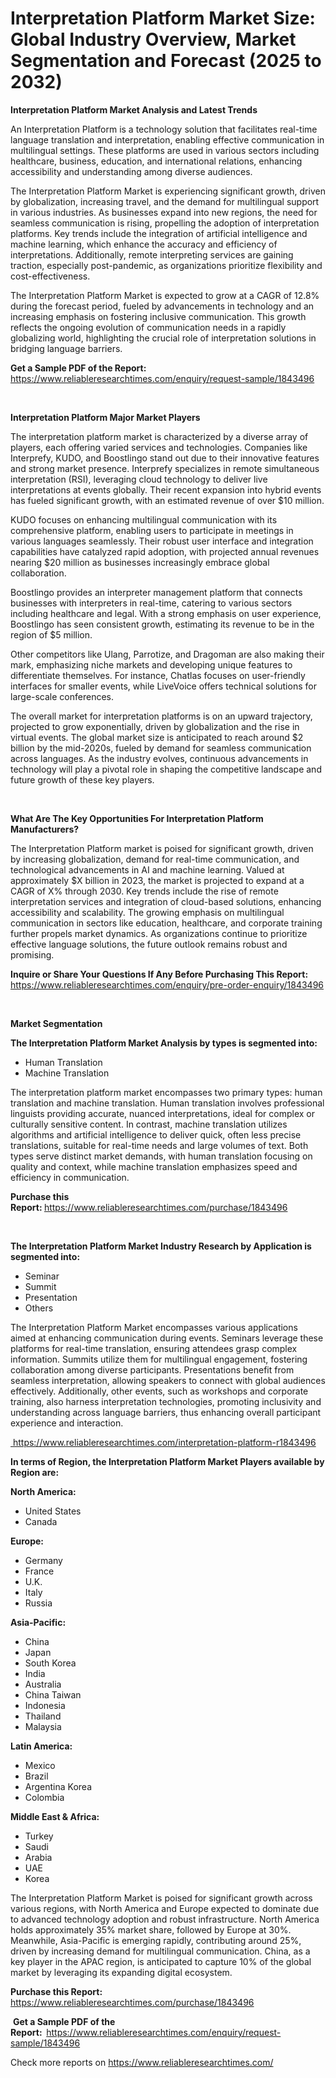 <p><h1>Interpretation Platform Market Size: Global Industry Overview, Market Segmentation and Forecast (2025 to 2032)</h1></p><p><strong>Interpretation Platform Market Analysis and Latest Trends</strong></p>
<p><p>An Interpretation Platform is a technology solution that facilitates real-time language translation and interpretation, enabling effective communication in multilingual settings. These platforms are used in various sectors including healthcare, business, education, and international relations, enhancing accessibility and understanding among diverse audiences.</p><p>The Interpretation Platform Market is experiencing significant growth, driven by globalization, increasing travel, and the demand for multilingual support in various industries. As businesses expand into new regions, the need for seamless communication is rising, propelling the adoption of interpretation platforms. Key trends include the integration of artificial intelligence and machine learning, which enhance the accuracy and efficiency of interpretations. Additionally, remote interpreting services are gaining traction, especially post-pandemic, as organizations prioritize flexibility and cost-effectiveness.</p><p>The Interpretation Platform Market is expected to grow at a CAGR of 12.8% during the forecast period, fueled by advancements in technology and an increasing emphasis on fostering inclusive communication. This growth reflects the ongoing evolution of communication needs in a rapidly globalizing world, highlighting the crucial role of interpretation solutions in bridging language barriers.</p></p>
<p><strong>Get a Sample PDF of the Report:&nbsp;</strong> <a href="https://www.reliableresearchtimes.com/enquiry/request-sample/1843496?utm_campaign=3191&utm_medium=2&utm_source=Github&utm_content=ia&utm_term=11032025&utm_id=interpretation-platform">https://www.reliableresearchtimes.com/enquiry/request-sample/1843496</a></p>
<p>&nbsp;</p>
<p><strong>Interpretation Platform Major Market Players</strong></p>
<p><p>The interpretation platform market is characterized by a diverse array of players, each offering varied services and technologies. Companies like Interprefy, KUDO, and Boostlingo stand out due to their innovative features and strong market presence. Interprefy specializes in remote simultaneous interpretation (RSI), leveraging cloud technology to deliver live interpretations at events globally. Their recent expansion into hybrid events has fueled significant growth, with an estimated revenue of over $10 million.</p><p>KUDO focuses on enhancing multilingual communication with its comprehensive platform, enabling users to participate in meetings in various languages seamlessly. Their robust user interface and integration capabilities have catalyzed rapid adoption, with projected annual revenues nearing $20 million as businesses increasingly embrace global collaboration.</p><p>Boostlingo provides an interpreter management platform that connects businesses with interpreters in real-time, catering to various sectors including healthcare and legal. With a strong emphasis on user experience, Boostlingo has seen consistent growth, estimating its revenue to be in the region of $5 million.</p><p>Other competitors like Ulang, Parrotize, and Dragoman are also making their mark, emphasizing niche markets and developing unique features to differentiate themselves. For instance, Chatlas focuses on user-friendly interfaces for smaller events, while LiveVoice offers technical solutions for large-scale conferences.</p><p>The overall market for interpretation platforms is on an upward trajectory, projected to grow exponentially, driven by globalization and the rise in virtual events. The global market size is anticipated to reach around $2 billion by the mid-2020s, fueled by demand for seamless communication across languages. As the industry evolves, continuous advancements in technology will play a pivotal role in shaping the competitive landscape and future growth of these key players.</p></p>
<p>&nbsp;</p>
<p><strong>What Are The Key Opportunities For Interpretation Platform Manufacturers?</strong></p>
<p><p>The Interpretation Platform market is poised for significant growth, driven by increasing globalization, demand for real-time communication, and technological advancements in AI and machine learning. Valued at approximately $X billion in 2023, the market is projected to expand at a CAGR of X% through 2030. Key trends include the rise of remote interpretation services and integration of cloud-based solutions, enhancing accessibility and scalability. The growing emphasis on multilingual communication in sectors like education, healthcare, and corporate training further propels market dynamics. As organizations continue to prioritize effective language solutions, the future outlook remains robust and promising.</p></p>
<p><strong>Inquire or Share Your Questions If Any Before Purchasing This Report:</strong> <a href="https://www.reliableresearchtimes.com/enquiry/pre-order-enquiry/1843496?utm_campaign=3191&utm_medium=2&utm_source=Github&utm_content=ia&utm_term=11032025&utm_id=interpretation-platform">https://www.reliableresearchtimes.com/enquiry/pre-order-enquiry/1843496</a></p>
<p>&nbsp;</p>
<p><strong>Market Segmentation</strong></p>
<p><strong>The Interpretation Platform Market Analysis by types is segmented into:</strong></p>
<p><ul><li>Human Translation</li><li>Machine Translation</li></ul></p>
<p><p>The interpretation platform market encompasses two primary types: human translation and machine translation. Human translation involves professional linguists providing accurate, nuanced interpretations, ideal for complex or culturally sensitive content. In contrast, machine translation utilizes algorithms and artificial intelligence to deliver quick, often less precise translations, suitable for real-time needs and large volumes of text. Both types serve distinct market demands, with human translation focusing on quality and context, while machine translation emphasizes speed and efficiency in communication.</p></p>
<p><strong>Purchase this Report:&nbsp;</strong><a href="https://www.reliableresearchtimes.com/purchase/1843496?utm_campaign=3191&utm_medium=2&utm_source=Github&utm_content=ia&utm_term=11032025&utm_id=interpretation-platform">https://www.reliableresearchtimes.com/purchase/1843496</a></p>
<p>&nbsp;</p>
<p><strong>The Interpretation Platform Market Industry Research by Application is segmented into:</strong></p>
<p><ul><li>Seminar</li><li>Summit</li><li>Presentation</li><li>Others</li></ul></p>
<p><p>The Interpretation Platform Market encompasses various applications aimed at enhancing communication during events. Seminars leverage these platforms for real-time translation, ensuring attendees grasp complex information. Summits utilize them for multilingual engagement, fostering collaboration among diverse participants. Presentations benefit from seamless interpretation, allowing speakers to connect with global audiences effectively. Additionally, other events, such as workshops and corporate training, also harness interpretation technologies, promoting inclusivity and understanding across language barriers, thus enhancing overall participant experience and interaction.</p></p>
<p><a href="https://www.reliableresearchtimes.com/interpretation-platform-r1843496?utm_campaign=3191&utm_medium=2&utm_source=Github&utm_content=ia&utm_term=11032025&utm_id=interpretation-platform">&nbsp;https://www.reliableresearchtimes.com/interpretation-platform-r1843496</a></p>
<p><strong>In terms of Region, the Interpretation Platform Market Players available by Region are:</strong></p>
<p>
    <p> <strong> North America: </strong>
        <ul>
            <li>United States</li>
            <li>Canada</li>
        </ul>
        </p> 
    <p> <strong> Europe: </strong>
        <ul>
            <li>Germany</li>
            <li>France</li>
            <li>U.K.</li>
            <li>Italy</li>
            <li>Russia</li>
        </ul>
        </p> 
    <p> <strong> Asia-Pacific: </strong>
        <ul>
            <li>China</li>
            <li>Japan</li>
            <li>South Korea</li>
            <li>India</li>
            <li>Australia</li>
            <li>China Taiwan</li>
            <li>Indonesia</li>
            <li>Thailand</li>
            <li>Malaysia</li>
        </ul>
        </p> 
    <p> <strong> Latin America: </strong>
        <ul>
            <li>Mexico</li>
            <li>Brazil</li>
            <li>Argentina Korea</li>
            <li>Colombia</li>
        </ul>
        </p> 
    <p> <strong> Middle East & Africa: </strong>
        <ul>
            <li>Turkey</li>
            <li>Saudi</li>
            <li>Arabia</li>
            <li>UAE</li>
            <li>Korea</li>
        </ul>
    </p>
    </p>
<p><p>The Interpretation Platform Market is poised for significant growth across various regions, with North America and Europe expected to dominate due to advanced technology adoption and robust infrastructure. North America holds approximately 35% market share, followed by Europe at 30%. Meanwhile, Asia-Pacific is emerging rapidly, contributing around 25%, driven by increasing demand for multilingual communication. China, as a key player in the APAC region, is anticipated to capture 10% of the global market by leveraging its expanding digital ecosystem.</p></p>
<p><strong>Purchase this Report: </strong><a href="https://www.reliableresearchtimes.com/purchase/1843496?utm_campaign=3191&utm_medium=2&utm_source=Github&utm_content=ia&utm_term=11032025&utm_id=interpretation-platform">https://www.reliableresearchtimes.com/purchase/1843496</a></p>
<p>&nbsp;<strong>Get a Sample PDF of the Report:&nbsp;&nbsp;</strong><a href="https://www.reliableresearchtimes.com/enquiry/request-sample/1843496?utm_campaign=3191&utm_medium=2&utm_source=Github&utm_content=ia&utm_term=11032025&utm_id=interpretation-platform">https://www.reliableresearchtimes.com/enquiry/request-sample/1843496</a></p>
<p><strong></strong></p>
<p>Check more reports on <a href="https://www.reliableresearchtimes.com/?utm_campaign=3191&utm_medium=2&utm_source=Github&utm_content=ia&utm_term=11032025&utm_id=interpretation-platform">https://www.reliableresearchtimes.com/</a></p>
